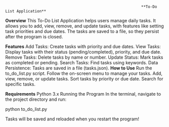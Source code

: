                                                                 **To-Do List Application**
**Overview**
This To-Do List Application helps users manage daily tasks. It allows you to add, view, remove, and update tasks, with features like setting task priorities and due dates. The tasks are saved to a file, so they persist after the program is closed.

**Features**
Add Tasks: Create tasks with priority and due dates.
View Tasks: Display tasks with their status (pending/completed), priority, and due date.
Remove Tasks: Delete tasks by name or number.
Update Status: Mark tasks as completed or pending.
Search Tasks: Find tasks using keywords.
Data Persistence: Tasks are saved in a file (tasks.json).
**How to Use**
Run the to_do_list.py script.
Follow the on-screen menu to manage your tasks.
Add, view, remove, or update tasks.
Sort tasks by priority or due date.
Search for specific tasks.

**Requirements**
Python 3.x
Running the Program
In the terminal, navigate to the project directory and run:


python to_do_list.py

Tasks will be saved and reloaded when you restart the program!
